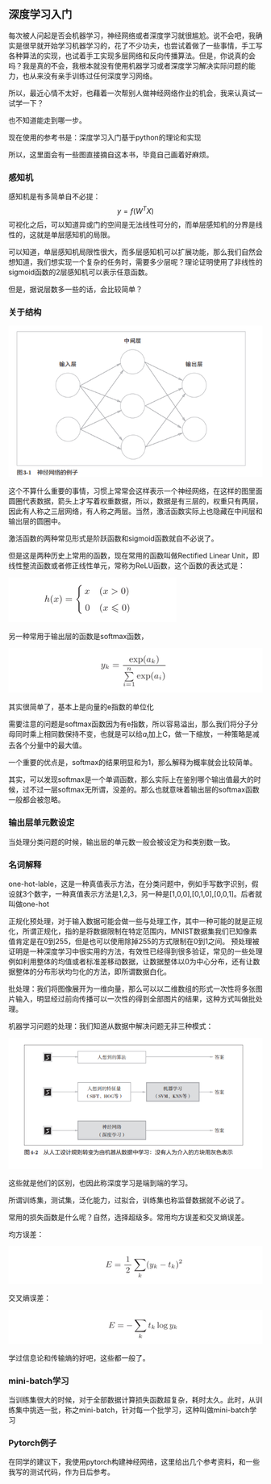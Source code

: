 ## 深度学习入门

每次被人问起是否会机器学习，神经网络或者深度学习就很尴尬。说不会吧，我确实是很早就开始学习机器学习的，花了不少功夫，也尝试着做了一些事情，手工写各种算法的实现，也试着手工实现多层网络和反向传播算法。但是，你说真的会吗？我是真的不会，我根本就没有使用机器学习或者深度学习解决实际问题的能力，也从来没有亲手训练过任何深度学习网络。

所以，最近心情不太好，也藉着一次帮别人做神经网络作业的机会，我来认真试一试学一下？

也不知道能走到哪一步。

现在使用的参考书是：深度学习入门基于python的理论和实现

所以，这里面会有一些图直接摘自这本书，毕竟自己画着好麻烦。

### 感知机

感知机是有多简单自不必提：
$$
y = f(W^TX)
$$
可视化之后，可以知道异或门的空间是无法线性可分的，而单层感知机的分界是线性的，这就是单层感知机的局限。



可以知道，单层感知机局限性很大，而多层感知机可以扩展功能，那么我们自然会想知道，我们想实现一个复杂的任务时，需要多少层呢？理论证明使用了非线性的sigmoid函数的2层感知机可以表示任意函数。

但是，据说层数多一些的话，会比较简单？



### 关于结构

![image-20191212191507651](images/image-20191212191507651.png)

这个不算什么重要的事情，习惯上常常会这样表示一个神经网络，在这样的图里面圆圈代表数据，箭头上才写着权重数据，所以，数据是有三层的，权重只有两层，因此有人称之三层网络，有人称之两层。当然，激活函数实际上也隐藏在中间层和输出层的圆圈中。



激活函数的两种常见形式是阶跃函数和sigmoid函数就自不必说了。

但是这是两种历史上常用的函数，现在常用的函数叫做Rectified Linear Unit，即线性整流函数或者修正线性单元，常称为ReLU函数，这个函数的表达式是：

![image-20191212192431291](images/image-20191212192431291.png)

另一种常用于输出层的函数是softmax函数，

![image-20191212193148338](images/image-20191212193148338.png)

其实很简单了，基本上是向量的e指数的单位化

需要注意的问题是softmax函数因为有e指数，所以容易溢出，那么我们将分子分母同时乘上相同数保持不变，也就是可以给$a_i$加上C，做一下缩放，一种策略是减去各个分量中的最大值。

一个重要的优点是，softmax的结果明显和为1，那么解释为概率就会比较简单。

其实，可以发现softmax是一个单调函数，那么实际上在鉴别哪个输出值最大的时候，过不过一层softmax无所谓，没差的。那么也就意味着输出层的softmax函数一般都会被忽略。



### 输出层单元数设定

当处理分类问题的时候，输出层的单元数一般会被设定为和类别数一致。





### 名词解释

one-hot-lable，这是一种真值表示方法，在分类问题中，例如手写数字识别，假设就3个数字，一种真值表示方法是1,2,3，另一种是[1,0,0],[0,1,0],[0,0,1]。后者就叫做one-hot

正规化预处理，对于输入数据可能会做一些与处理工作，其中一种可能的就是正规化，所谓正规化，指的是将数据限制在特定范围内，MNIST数据集我们已知像素值肯定是在0到255，但是也可以使用除掉255的方式限制在0到1之间。 预处理被证明是一种深度学习中很实用的方法，有效性已经得到很多验证，常见的一些处理例如利用整体的均值或者标准差移动数据，让数据整体以0为中心分布，还有让数据整体的分布形状均匀化的方法，即所谓数据白化。

批处理：我们将图像展开为一维向量，那么可以以二维数组的形式一次性将多张图片输入，明显经过前向传播可以一次性的得到全部图片的结果，这种方式叫做批处理。



机器学习问题的处理：我们知道从数据中解决问题无非三种模式：

![image-20191212200617622](images/image-20191212200617622.png)

这些就是他们的区别，也因此称深度学习是端到端的学习。



所谓训练集，测试集，泛化能力，过拟合，训练集也称监督数据就不必说了。

常用的损失函数是什么呢？自然，选择超级多。常用均方误差和交叉熵误差。

均方误差：

![image-20191212201040721](images/image-20191212201040721.png)

交叉熵误差：

![image-20191212201118453](images/image-20191212201118453.png)

学过信息论和传输熵的好吧，这些都一般了。



### mini-batch学习

当训练集很大的时候，对于全部数据计算损失函数超复杂，耗时太久。此时，从训练集中挑选一批，称之mini-batch，针对每一个批学习，这种叫做mini-batch学习





### Pytorch例子

在同学的建议下，我使用pytorch构建神经网络，这里给出几个参考资料，和一些我写的测试代码，作为日后参考。

